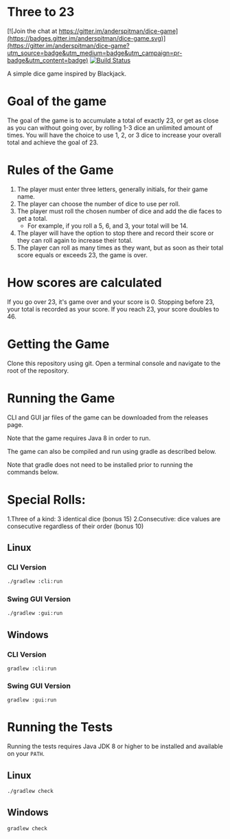 # Three to 23

[![Join the chat at https://gitter.im/anderspitman/dice-game](https://badges.gitter.im/anderspitman/dice-game.svg)](https://gitter.im/anderspitman/dice-game?utm_source=badge&utm_medium=badge&utm_campaign=pr-badge&utm_content=badge)
[![Build Status](https://travis-ci.org/anderspitman/dice-game.svg?branch=master)](https://travis-ci.org/anderspitman/dice-game)

A simple dice game inspired by Blackjack.

# Goal of the game
The goal of the game is to accumulate a total of exactly 23, or get as close as you can without going over, by rolling 1-3 dice an unlimited amount of times. You will have the choice to use 1, 2, or 3 dice to increase your overall total and achieve the goal of 23.

# Rules of the Game
1.  The player must enter three letters, generally initials, for their game name.
2.  The player can choose the number of dice to use per roll.
3.  The player must roll the chosen number of dice and add the die faces to get a total.
    - For example, if you roll a 5, 6, and 3, your total will be 14.
4.  The player will have the option to stop there and record their score or they can roll again to increase their total.
5.  The player can roll as many times as they want, but as soon as their total score equals or exceeds 23, the game is over.

# How scores are calculated
If you go over 23, it's game over and your score is 0.
Stopping before 23, your total is recorded as your score.
If you reach 23, your score doubles to 46.

# Getting the Game

Clone this repository using git. Open a terminal console and navigate to the
root of the repository.

# Running the Game

CLI and GUI jar files of the game can be downloaded from the releases page.

Note that the game requires Java 8 in order to run.

The game can also be compiled and run using gradle as described below.

Note that gradle does not need to be installed prior to running the commands
below.

# Special Rolls:

1.Three of a kind: 3 identical dice (bonus 15)
2.Consecutive: dice values are consecutive regardless of their order (bonus 10)


## Linux

### CLI Version

```bash
./gradlew :cli:run
```

### Swing GUI Version

```bash
./gradlew :gui:run
```

## Windows

### CLI Version

```
gradlew :cli:run
```

### Swing GUI Version

```
gradlew :gui:run
```

# Running the Tests

Running the tests requires Java JDK 8 or higher to be installed and available
on your `PATH`.

## Linux

```bash
./gradlew check 
```
## Windows

```
gradlew check
```
